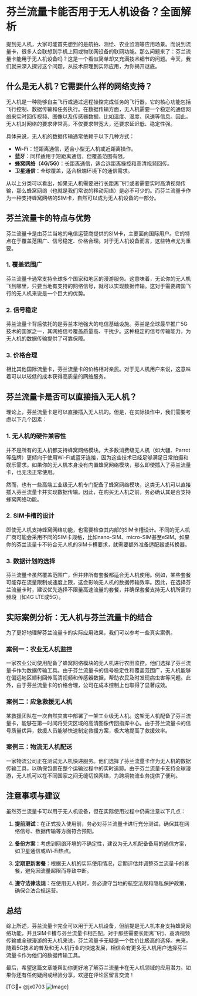 # 芬兰流量卡能否用于无人机设备？全面解析

提到无人机，大家可能首先想到的是航拍、测绘、农业监测等应用场景。而说到流量卡，很多人会联想到手机上网或物联网设备的联网功能。那么问题来了：芬兰流量卡能用于无人机设备吗？这是一个看似简单却又充满技术细节的问题。今天，我们就来深入探讨这个问题，从技术原理到实际应用，为你揭开谜底。

## 什么是无人机？它需要什么样的网络支持？

无人机是一种能够自主飞行或通过远程操控完成任务的飞行器。它的核心功能包括飞行控制、数据传输和任务执行。在数据传输方面，无人机需要一个稳定的通信网络来实时回传视频、图像以及传感器数据，比如温度、湿度、风速等信息。因此，无人机对网络的要求非常高，不仅要求带宽大，还要求延迟低、稳定性强。

具体来说，无人机的数据传输通常依赖于以下几种方式：
- **Wi-Fi**：短距离通信，适合小型无人机或近距离操作。
- **蓝牙**：同样适用于短距离通信，但覆盖范围有限。
- **蜂窝网络（4G/5G）**：长距离通信，适合远距离操控和高清视频回传。
- **卫星通信**：全球覆盖，适合极端环境下的通信需求。

从以上分类可以看出，如果无人机需要进行长距离飞行或者需要实时高清视频传输，那么蜂窝网络（也就是我们常说的移动网络）是必不可少的。而芬兰流量卡作为一种支持蜂窝网络的SIM卡，自然可以成为无人机设备的一部分。

## 芬兰流量卡的特点与优势

芬兰流量卡是由芬兰当地的电信运营商提供的SIM卡，主要面向国际用户。它的特点在于覆盖范围广、信号稳定、价格合理。对于无人机设备而言，这些特点尤为重要。

### 1. 覆盖范围广
芬兰流量卡通常支持全球多个国家和地区的漫游服务。这意味着，无论你的无人机飞到哪里，只要当地有支持的网络信号，就可以实现数据传输。这对于需要跨国飞行的无人机来说是一个巨大的优势。

### 2. 信号稳定
芬兰流量卡背后依托的是芬兰本地强大的电信基础设施。芬兰是全球最早推广5G技术的国家之一，其网络信号覆盖质量高、干扰少。这种稳定的信号传输能力，为无人机的数据传输提供了可靠保障。

### 3. 价格合理
相比其他国际流量卡，芬兰流量卡的价格相对亲民。对于无人机用户来说，这意味着可以以较低的成本获得高质量的网络服务。

## 芬兰流量卡是否可以直接插入无人机？

理论上，芬兰流量卡是可以直接插入无人机的。但是，在实际操作中，我们需要考虑以下几个因素：

### 1. 无人机的硬件兼容性
并不是所有的无人机都支持蜂窝网络模块。大多数消费级无人机（如大疆、Parrot等品牌）更倾向于使用Wi-Fi或蓝牙连接，因为这些技术已经足够满足日常拍摄和娱乐需求。如果你的无人机本身没有内置蜂窝网络模块，那么即使插入了芬兰流量卡，也无法正常使用。

然而，也有一些高端工业级无人机专门配备了蜂窝网络模块，这类无人机可以直接插入芬兰流量卡并实现数据传输。因此，在购买无人机之前，务必确认其是否支持蜂窝网络功能。

### 2. SIM卡槽的设计
即使无人机支持蜂窝网络功能，也需要检查其内部的SIM卡槽设计。不同的无人机厂商可能会采用不同的SIM卡规格，比如nano-SIM、micro-SIM甚至eSIM。如果你的芬兰流量卡不符合无人机的SIM卡槽要求，就需要额外准备适配器或转换器。

### 3. 数据计划的选择
芬兰流量卡虽然覆盖范围广，但并非所有套餐都适合无人机使用。例如，某些套餐可能存在流量限制或速度上限，这会影响无人机的数据传输效率。因此，在选择芬兰流量卡时，建议优先选择不限量高速流量的套餐，并确保套餐支持无人机所需的频段（如4G LTE或5G）。

## 实际案例分析：无人机与芬兰流量卡的结合

为了更好地理解芬兰流量卡的实际应用效果，我们可以参考一些真实案例。

### 案例一：农业无人机监控
一家农业公司使用配备了蜂窝网络模块的无人机进行农田监控。他们选择了芬兰流量卡作为数据传输工具。由于芬兰流量卡的信号稳定性和覆盖范围广，无人机能够在偏远地区顺利回传高清视频和传感器数据，帮助农民及时发现病虫害等问题。此外，由于芬兰流量卡的价格合理，公司在成本控制上也取得了显著成效。

### 案例二：应急救援无人机
某救援团队在一次自然灾害中部署了一架工业级无人机。这架无人机配备了芬兰流量卡，能够在第一时间将受灾区域的高清图像传回指挥中心。由于芬兰流量卡的信号质量优异，救援人员能够快速制定救援方案，极大地提高了救援效率。

### 案例三：物流无人机配送
一家物流公司正在测试无人机快递服务。他们选择了芬兰流量卡作为无人机的数据传输工具，以确保包裹在整个运输过程中的实时追踪。由于芬兰流量卡支持全球漫游，无人机可以在不同国家之间无缝切换网络，为跨境物流业务提供了便利。

## 注意事项与建议

虽然芬兰流量卡可以用于无人机设备，但在实际使用过程中仍需注意以下几点：

1. **提前测试**：在正式投入使用前，务必对芬兰流量卡进行充分测试，确保其在网络信号、数据传输等方面符合预期。
   
2. **备份方案**：考虑到网络环境的不确定性，建议为无人机配备备用的通信方案，如卫星通信或Wi-Fi热点。

3. **定期更新套餐**：根据无人机的实际使用情况，定期评估并调整芬兰流量卡的套餐，避免因流量超限而导致中断。

4. **遵守法律法规**：在使用无人机时，务必遵守当地的航空法规和隐私保护政策，确保合法合规运营。

## 总结

综上所述，芬兰流量卡完全可以用于无人机设备，但前提是无人机本身支持蜂窝网络功能，并且SIM卡槽与芬兰流量卡相匹配。对于那些需要长距离飞行、高清视频传输或全球漫游的无人机来说，芬兰流量卡无疑是一个性价比极高的选择。未来，随着5G技术的普及和无人机行业的快速发展，相信会有更多无人机用户选择芬兰流量卡作为他们的数据传输工具。

最后，希望这篇文章能帮助你更好地了解芬兰流量卡在无人机领域的应用潜力。如果你还有任何疑问或经验分享，欢迎在评论区留言交流！

[TG💪+ @jx0703 ![Image](https://github.com/user-attachments/assets/dbca1d08-cadb-493c-b0ec-ad6f7a83f270)]